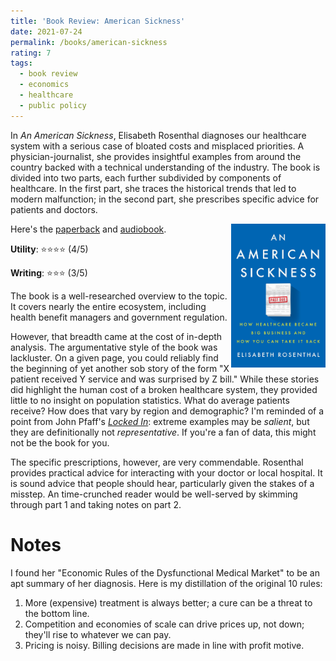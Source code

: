 ```yaml
---
title: 'Book Review: American Sickness'
date: 2021-07-24
permalink: /books/american-sickness
rating: 7
tags:
  - book review
  - economics
  - healthcare
  - public policy
---
```


In *An American Sickness*, Elisabeth Rosenthal diagnoses our healthcare system with a serious case of bloated costs and misplaced priorities. A physician-journalist, she provides insightful examples from around the country backed with a technical understanding of the industry. The book is divided into two parts, each further subdivided by components of healthcare. In the first part, she traces the historical trends that led to modern malfunction; in the second part, she prescribes specific advice for patients and doctors.

<img align="right" width="30%" src="/images/books/american_sickness.jpg">

Here's the [paperback](https://amzn.to/3ByyT6l) and [audiobook](https://amzn.to/3BzGkdk).

**Utility**: ⭐⭐⭐⭐ (4/5)

**Writing**: ⭐⭐⭐ (3/5)

The book is a well-researched overview to the topic. It covers nearly the entire ecosystem, including health benefit managers and government regulation.

However, that breadth came at the cost of in-depth analysis. The argumentative style of the book was lackluster. On a given page, you could reliably find the beginning of yet another sob story of the form "X patient received Y service and was surprised by Z bill." While these stories did highlight the human cost of a broken healthcare system, they provided little to no insight on population statistics. What do average patients receive? How does that vary by region and demographic? I'm reminded of a point from John Pfaff's [*Locked In*](https://peterzhang.info/locked-in): extreme examples may be *salient*, but they are definitionally not *representative*. If you're a fan of data, this might not be the book for you.

The specific prescriptions, however, are very commendable. Rosenthal provides practical advice for interacting with your doctor or local hospital. It is sound advice that people should hear, particularly given the stakes of a misstep. An time-crunched reader would be well-served by skimming through part 1 and taking notes on part 2.

Notes
===

I found her "Economic Rules of the Dysfunctional Medical Market" to be an apt summary of her diagnosis. Here is my distillation of the original 10 rules:

1. More (expensive) treatment is always better; a cure can be a threat to the bottom line.
2. Competition and economies of scale can drive prices up, not down; they'll rise to whatever we can pay.
3. Pricing is noisy. Billing decisions are made in line with profit motive.